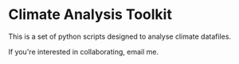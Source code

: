 # Climate Analysis Toolkit

This is a set of python scripts designed to analyse climate datafiles.

If you're interested in collaborating, email me.
